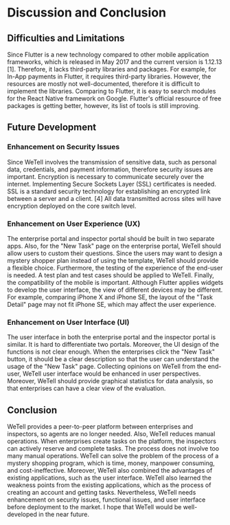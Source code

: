 # Discussion and Conclusion 

## Difficulties and Limitations

Since Flutter is a new technology compared to other mobile application frameworks, which is released in May 2017 and the current version is 1.12.13 [1]. Therefore, it lacks third-party libraries and packages. For example, for In-App payments in Flutter, it requires third-party libraries. However, the resources are mostly not well-documented, therefore it is difficult to implement the libraries. Comparing to Flutter, it is easy to search modules for the React Native framework on Google. Flutter's official resource of free packages is getting better, however, its list of tools is still improving.

## Future Development

### Enhancement on Security Issues
Since WeTell involves the transmission of sensitive data, such as personal data, credentials, and payment information, therefore security issues are important. Encryption is necessary to communicate securely over the internet. Implementing Secure Sockets Layer (SSL) certificates is needed. SSL is a standard security technology for establishing an encrypted link between a server and a client. [4] All data transmitted across sites will have encryption deployed on the core switch level. 

### Enhancement on User Experience (UX)
The enterprise portal and inspector portal should be built in two separate apps. Also, for the "New Task" page on the enterprise portal, WeTell should allow users to custom their questions. Since the users may want to design a mystery shopper plan instead of using the template, WeTell should provide a flexible choice. Furthermore, the testing of the experience of the end-user is needed. A test plan and test cases should be applied to WeTell. Finally, the compatibility of the mobile is important. Although Flutter applies widgets to develop the user interface, the view of different devices may be different. For example, comparing iPhone X and iPhone SE, the layout of the "Task Detail" page may not fit iPhone SE, which may affect the user experience.

### Enhancement on User Interface (UI)
The user interface in both the enterprise portal and the inspector portal is similar. It is hard to differentiate two portals. Moreover, the UI design of the functions is not clear enough. When the enterprises click the "New Task" button, it should be a clear description so that the user can understand the usage of the "New Task" page. Collecting opinions on WeTell from the end-user, WeTell user interface would be enhanced in user perspectives. 
Moreover, WeTell should provide graphical statistics for data analysis, so that enterprises can have a clear view of the evaluation.

## Conclusion
WeTell provides a peer-to-peer platform between enterprises and inspectors, so agents are no longer needed. Also, WeTell reduces manual operations. When enterprises create tasks on the platform, the inspectors can actively reserve and complete tasks. The process does not involve too many manual operations. WeTell can solve the problem of the process of a mystery shopping program, which is time, money, manpower consuming, and cost-ineffective. 
Moreover, WeTell also combined the advantages of existing applications, such as the user interface. WeTell also learned the weakness points from the existing applications, which as the process of creating an account and getting tasks. 
Nevertheless, WeTell needs enhancement on security issues, functional issues, and user interface before deployment to the market. I hope that WeTell would be well-developed in the near future.
